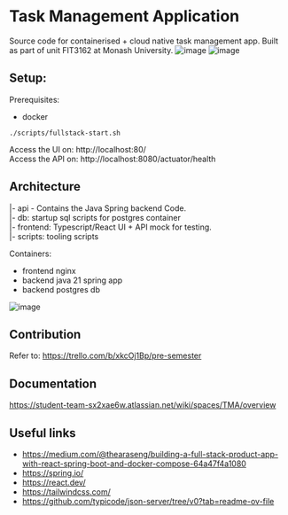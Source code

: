 # Task Management Application

Source code for containerised + cloud native task management app.
Built as part of unit FIT3162 at Monash University.
![image](https://github.com/user-attachments/assets/412e2051-8a1c-447f-a14c-de9c1ada23e9)
![image](https://github.com/user-attachments/assets/bf8ab055-7447-46b4-ba37-e44809299dc6)


## Setup:

Prerequisites:
- docker

`./scripts/fullstack-start.sh`

Access the UI on:                http://localhost:80/ <br>
Access the API on:  http://localhost:8080/actuator/health

## Architecture

|- api - Contains the Java Spring backend Code.<br>
|- db: startup sql scripts for postgres container<br>
|- frontend: Typescript/React UI + API mock for testing.<br>
|- scripts: tooling scripts

Containers:
- frontend nginx
- backend java 21 spring app
- backend postgres db

![image](https://github.com/user-attachments/assets/0e4dd2e2-2c75-4139-b84f-d40bb9b62216)

## Contribution

Refer to: https://trello.com/b/xkcOj1Bp/pre-semester

## Documentation

https://student-team-sx2xae6w.atlassian.net/wiki/spaces/TMA/overview

## Useful links

- https://medium.com/@thearaseng/building-a-full-stack-product-app-with-react-spring-boot-and-docker-compose-64a47f4a1080
- https://spring.io/
- https://react.dev/
- https://tailwindcss.com/
- https://github.com/typicode/json-server/tree/v0?tab=readme-ov-file
